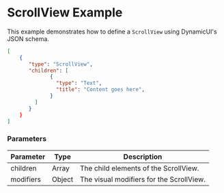 # ScrollView Example

This example demonstrates how to define a `ScrollView` using DynamicUI's JSON schema.  

```json
[
    {
       "type": "ScrollView",
       "children": [
              {
                "type": "Text",
                "title": "Content goes here",
              }
         ]
       }
    }
]
```

### Parameters

| Parameter | Type        | Description                       |
| --------- | ----------- | --------------------------------- |
| children  | Array       | The child elements of the ScrollView. |
| modifiers | Object      | The visual modifiers for the ScrollView. |
